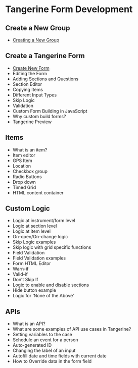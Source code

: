 # Tangerine Form Development
## Create a New Group
- [Creating a New Group](docs/new_group.md)
## Create a Tangerine Form
- [Create New Form](https://github.com/Tangerine-Community/Tangerine/blob/lachko-userguide/docs/user-guide/CreateNewForm.md)
- Editing the Form
- Adding Sections and Questions
- Section Editor
- Copying Items
- Different Input Types
- Skip Logic
- Validation
- Custom Form Building in JavaScript
- Why custom build forms?
- Tangerine Preview
## Items
-	What is an item?
-	Item editor
-	GPS Item
-	Location 
-	Checkbox group
-	Radio Buttons
-	Drop down
-	Timed Grid
-	HTML content container
## Custom Logic
-	Logic at instrument/form level
-	Logic at section level
-	Logic at item level
-	On-open/On-change logic
-	Skip Logic examples
-	Skip logic with grid specific functions
-	Field Validation
-	Field Validation examples
-	Form HTML Editor
-	Warn-if
-	Valid-if
-	Don’t Skip If
-	Logic to enable and disable sections
-	Hide button example
-	Logic for ‘None of the Above’
## APIs
-	What is an API?
-	What are some examples of API use cases in Tangerine?
-	Setting variables to the case
-	Schedule an event for a person
-	Auto-generated ID
-	Changing the label of an input
-	Autofill date and time fields with current date
-	How to Override data in the form field

